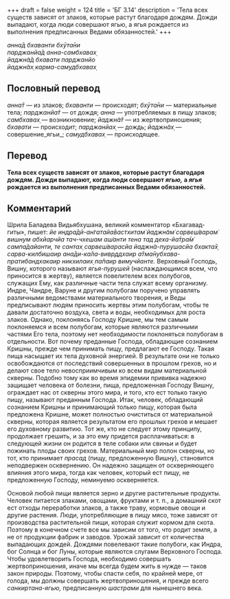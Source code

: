 +++
draft = false
weight = 124
title = 'БГ 3.14'
description = 'Тела всех существ зависят от злаков, которые растут благодаря дождям. Дожди выпадают, когда люди совершают ягью, а ягья рождается из выполнения предписанных Ведами обязанностей.'
+++

_анна̄д бхаванти бхӯта̄ни  
парджанйа̄д анна-самбхавах̣  
йаджн̃а̄д бхавати парджанйо  
йаджн̃ах̣ карма-самудбхавах̣_

## Пословный перевод

_анна̄т_ — из злаков; _бхаванти_ — происходят; _бхӯта̄ни_ — материальные тела; _парджанйа̄т_ — от дождя; _анна_ — употребляемых в пищу злаков; _самбхавах̣_ — возникновение; _йаджн̃а̄т_ — из жертвоприношения; _бхавати_ — происходит; _парджанйах̣_ — дождь; _йаджн̃ах̣_ — совершение_ягьи_; _самудбхавах̣_ — происходящее.

## Перевод

**Тела всех существ зависят от злаков, которые растут благодаря дождям. Дожди выпадают, когда люди совершают _ягью,_ а _ягья_ рождается из выполнения предписанных Ведами обязанностей.**

## Комментарий

Шрила Баладева Видьябхушана, великий комментатор «Бхагавад-гиты», пишет: _йе индра̄дй-ан̇гатайа̄вастхитам̇ йаджн̃ам̇ сарвеш́варам̇ вишн̣ум абхйарчйа тач-чхешам аш́анти тена тад деха-йа̄тра̄м̇ сампа̄дайанти, те сантах̣ сарвеш́варасйа йаджн̃а-пурушасйа бхакта̄х̣ сарва-килбишаир ана̄ди-ка̄ла-вивр̣ддхаир а̄тма̄нубхава-пратибандхакаир никхилаих̣ па̄паир вимучйанте._ Верховный Господь, Вишну, которого называют _ягья-пурушей_ (наслаждающимся всем, что приносится в жертву), является повелителем всех полубогов, служащих Ему, как различные части тела служат всему организму. Индре, Чандре, Варуне и другим полубогам поручено управлять различными ведомствами материального творения, и Веды предписывают людям приносить жертвы этим полубогам, чтобы те давали достаточно воздуха, света и воды, необходимых для роста злаков. Однако, поклоняясь Господу Кришне, мы тем самым поклоняемся и всем полубогам, которые являются различными частями Его тела, поэтому нет необходимости поклоняться полубогам в отдельности. Вот почему преданные Господа, обладающие сознанием Кришны, прежде чем принимать пищу, предлагают ее Господу. Такая пища насыщает их тела духовной энергией. В результате они не только освобождаются от последствий совершенных в прошлом грехов, но и делают свое тело невосприимчивым ко всем видам материальной скверны. Подобно тому как во время эпидемии прививка надежно защищает человека от болезни, пища, предложенная Господу Вишну, ограждает нас от скверны этого мира, и того, кто ест только такую пищу, называют преданным Господа. Итак, человек, обладающий сознанием Кришны и принимающий только пищу, которая была предложена Кришне, может полностью очиститься от материальной скверны, которая является результатом его прошлых грехов и мешает его духовному развитию. Тот же, кто не следует этому принципу, продолжает грешить, и за это ему придется расплачиваться: в следующей жизни он родится в теле собаки или свиньи и будет пожинать плоды своих грехов. Материальный мир полон скверны, но тот, кто принимает _прасад_ (пищу, предложенную Вишну), становится неподвержен осквернению. Он надежно защищен от оскверняющего влияния этого мира, тогда как человек, который ест пищу, не предложенную Господу, неминуемо оскверняется.

Основой любой пищи является зерно и другие растительные продукты. Человек питается злаками, овощами, фруктами и т. п., а домашний скот ест отходы переработки злаков, а также траву, кормовые овощи и другие растения. Люди, употребляющие в пищу мясо, тоже зависят от производства растительной пищи, которая служит кормом для скота. Поэтому в конечном счете все мы зависим от того, что родит земля, а не от продукции фабрик и заводов. Урожай зависит от количества выпадающих дождей. Дождями повелевают такие полубоги, как Индра, бог Солнца и бог Луны, которые являются слугами Верховного Господа. Чтобы удовлетворить Господа, необходимо совершать жертвоприношения, иначе мы всегда будем жить в нужде — таков закон природы. Поэтому, чтобы спасти себя, по крайней мере, от голода, мы должны совершать жертвоприношения, и прежде всего _санкиртана-ягью,_ предписанную _шастрами_ для нынешнего века.
